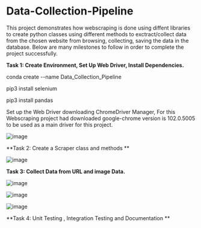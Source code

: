 # Data-Collection-Pipeline
This project demonstrates how webscraping is done using diffent libraries to create python classes using different methods to exctract/collect data from the chosen website from browsing, collecting, saving the data in the database. Below are many milestones to follow in order to complete the project successfully. 

**Task 1: Create Environment, Set Up Web Driver, Install Dependencies.**

conda create --name Data_Collection_Pipeline

pip3 install selenium

pip3 install pandas

Set up the Web Driver downloading ChromeDriver Manager,
For this Webscraping project had downloaded google-chrome version is 102.0.5005 to be used as a main driver for this project.

![image](https://user-images.githubusercontent.com/98617552/173931325-7d3fde90-b44c-4674-a157-e5fd127f2db4.png)

**Task 2: Create a Scraper class and methods **

![image](https://user-images.githubusercontent.com/98617552/174075463-f8f89ee8-73b8-45a5-b45b-76bcc2d26435.png)



**Task 3: Collect Data from URL and image Data.**

![image](https://user-images.githubusercontent.com/98617552/174076235-068a3cee-0212-41d6-a51b-9395ca088bff.png)


![image](https://user-images.githubusercontent.com/98617552/174076697-94b8e455-9cb9-4c62-9c74-6b78fba37d2e.png)



![image](https://user-images.githubusercontent.com/98617552/174077170-6ee5efaa-12b5-4b78-af28-6166e3be479b.png)


**Task 4: Unit Testing , Integration Testing and Documentation **






